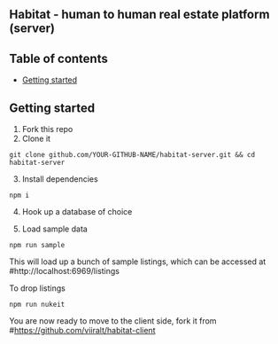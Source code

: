 ## Habitat - human to human real estate platform (server)

## Table of contents
* [Getting started](#getting-started)

## Getting started

1. Fork this repo
2. Clone it
```
git clone github.com/YOUR-GITHUB-NAME/habitat-server.git && cd habitat-server
```

3. Install dependencies
```
npm i
```
4. Hook up a database of choice

5. Load sample data
```
npm run sample
```
This will load up a bunch of sample listings, which can be accessed at #http://localhost:6969/listings

To drop listings

```
npm run nukeit
```

You are now ready to move to the client side, fork it from #https://github.com/viiralt/habitat-client


